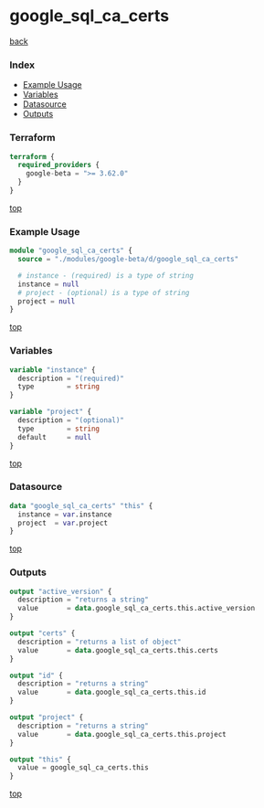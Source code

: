 # google_sql_ca_certs

[back](../google-beta.md)

### Index

- [Example Usage](#example-usage)
- [Variables](#variables)
- [Datasource](#datasource)
- [Outputs](#outputs)

### Terraform

```terraform
terraform {
  required_providers {
    google-beta = ">= 3.62.0"
  }
}
```

[top](#index)

### Example Usage

```terraform
module "google_sql_ca_certs" {
  source = "./modules/google-beta/d/google_sql_ca_certs"

  # instance - (required) is a type of string
  instance = null
  # project - (optional) is a type of string
  project = null
}
```

[top](#index)

### Variables

```terraform
variable "instance" {
  description = "(required)"
  type        = string
}

variable "project" {
  description = "(optional)"
  type        = string
  default     = null
}
```

[top](#index)

### Datasource

```terraform
data "google_sql_ca_certs" "this" {
  instance = var.instance
  project  = var.project
}
```

[top](#index)

### Outputs

```terraform
output "active_version" {
  description = "returns a string"
  value       = data.google_sql_ca_certs.this.active_version
}

output "certs" {
  description = "returns a list of object"
  value       = data.google_sql_ca_certs.this.certs
}

output "id" {
  description = "returns a string"
  value       = data.google_sql_ca_certs.this.id
}

output "project" {
  description = "returns a string"
  value       = data.google_sql_ca_certs.this.project
}

output "this" {
  value = google_sql_ca_certs.this
}
```

[top](#index)
